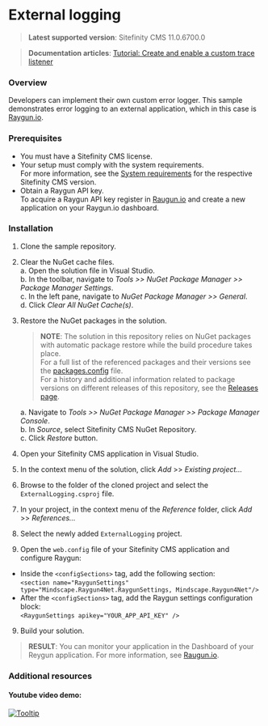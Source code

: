 External logging
============================

>**Latest supported version**: Sitefinity CMS 11.0.6700.0

>**Documentation articles**: [Tutorial: Create and enable a custom trace listener](http://docs.sitefinity.com/tutorial-create-and-enable-a-custom-trace-listener)

### Overview

Developers can implement their own custom error logger. This sample demonstrates error logging to an external application, which in this case is [Raygun.io](https://raygun.io/).

### Prerequisites
- You must have a Sitefinity CMS license.
- Your setup must comply with the system requirements.  
 For more information, see the [System requirements](https://docs.sitefinity.com/system-requirements) for the  respective Sitefinity CMS version.
- Obtain a Raygun API key.  
 To acquire a Raygun API key register in [Raugun.io](https://raygun.io/) and create a new application on your Raygun.io dashboard.

### Installation

1. Clone the sample repository.
2. Clear the NuGet cache files.  
 a. Open the solution file in Visual Studio.  
 b. In the toolbar, navigate to _Tools >> NuGet Package Manager >> Package Manager Settings_.  
 c. In the left pane, navigate to _NuGet Package Manager >> General_.  
 d. Click _Clear All NuGet Cache(s)_.  
3. Restore the NuGet packages in the solution.  
   
   >**NOTE**: The solution in this repository relies on NuGet packages with automatic package restore while the build procedure takes place.   
   >For a full list of the referenced packages and their versions see the [packages.config](http://github.com/Sitefinity-SDK/external-logging/blob/master/ExternalLogging/packages.config) file.    
   >For a history and additional information related to package versions on different releases of this repository, see the [Releases page](http://github.com/Sitefinity-SDK/external-logging/releases).
   >  
   a. Navigate to _Tools >> NuGet Package Manager >> Package Manager Console_.  
   b. In _Source_, select Sitefinity CMS NuGet Repository.  
   c. Click _Restore_ button.
2. Open your Sitefinity CMS application in Visual Studio.
3. In the context menu of the solution, click _Add_ >> _Existing project…_
4. Browse to the folder of the cloned project and select the `ExternalLogging.csproj` file.
6. In your project, in the context menu of the _Reference_ folder, click _Add_ >> _References…_
7. Select the newly added `ExternalLogging` project.
8. Open the `web.config` file of your Sitefinity CMS application and configure Raygun:  
  - Inside the `<configSections>` tag, add the following section:  
   ```<section name="RaygunSettings" type="Mindscape.Raygun4Net.RaygunSettings, Mindscape.Raygun4Net"/>```
  - After the `<configSections>` tag, add the Raygun settings configuration block:  
   ```<RaygunSettings apikey="YOUR_APP_API_KEY" />```   
9. Build your solution.

>**RESULT**: You can monitor your application in the Dashboard of your Reygun application. For more information, see [Raugun.io](https://raygun.io/).

### Additional resources

#### Youtube video demo:

[![Tooltip](https://raw.githubusercontent.com/Sitefinity-SDK/external-logging/master/externalLogging.png)](http://youtu.be/-L_99f7UjZ8)
